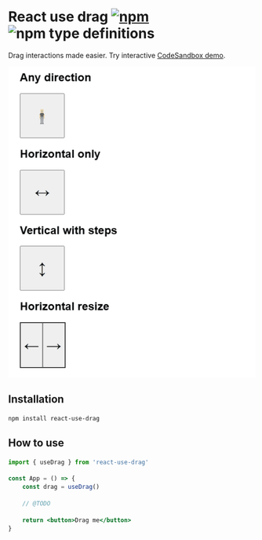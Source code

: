 # React use drag [![npm](https://img.shields.io/npm/v/react-use-drag.svg)](https://www.npmjs.com/package/react-use-drag) ![npm type definitions](https://img.shields.io/npm/types/react-use-drag.svg)

Drag interactions made easier. Try interactive [CodeSandbox demo](https://codesandbox.io/s/react-use-drag?file=/src/App.js).

![UI example](https://raw.githubusercontent.com/FilipChalupa/react-use-drag/HEAD/screencast.gif)

## Installation

```bash
npm install react-use-drag
```

## How to use

```jsx
import { useDrag } from 'react-use-drag'

const App = () => {
	const drag = useDrag()

	// @TODO

	return <button>Drag me</button>
}
```
